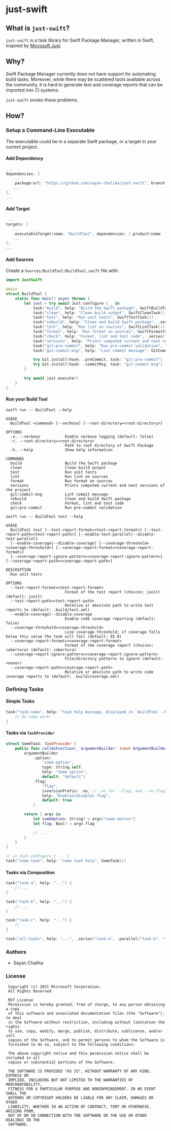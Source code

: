 # just-swift

## What is `just-swift`?

`just-swift` is a task library for Swift Package Manager, written in Swift, inspired by
[Microsoft Just](https://microsoft.github.io/just/).

## Why?

Swift Package Manager currently does not have support for automating build tasks.
Moreover, while there may be scattered tools available across the community, it
is hard to generate test and coverage reports that can be imported into CI systems.

`just-swift` sovles these problems.

## How?

### Setup a Command-Line Executable

The executable could be in a separate Swift package, or a target in your current project.

#### Add Dependency

```swift
...
dependencies: [
   ...
   .package(url: "https://github.com/sayan-chaliha/just-swift", branch: "main"),
   ...
],
...
```

#### Add Target

```swift
 ...
targets: [
   ...
   .executableTarget(name: "BuildTool", dependencies: [.product(name: "JustSwift", from: "just-swift")]),
   ...
],
...
```

#### Add Sources

Create a `Sources/BuildTool/BuildTool.swift` file with:

```swift
import JustSwift

@main
struct BuildTool {
    static func main() async throws {
        let just = try await Just.configure { _ in
            task("build", help: "Build the Swift package", SwiftBuildTask())
            task("clean", help: "Clean build output", SwiftCleanTask())
            task("test", help: "Run unit tests", SwiftTestTask())
            task("rebuild", help: "Clean and build Swift package", .series("clean", "build"))
            task("lint", help: "Run lint on sources", SwiftLintTask())
            task("format", help: "Run format on sources", SwiftFormatTask())
            task("check", help: "Format, lint and test code", .series("format", "lint", "rebuild", "test"))
            task("versions", help: "Prints computed current and next versions of the project", VersionTask())
            task("git:pre-commit", help: "Run pre-commit validation", "check")
            task("git:commit-msg", help: "Lint commit message", GitCommitMessageLint())

            try Git.install(hook: .preCommit, task: "git:pre-commit")
            try Git.install(hook: .commitMsg, task: "git:commit-msg")
        }

        try await just.execute()
    }
}
```

#### Run your Build Tool

`swift run -- BuildTool --help`

```
USAGE
  BuildTool <command> [--verbose] [--root-directory=<root-directory>]

OPTIONS
  -v, --verbose           Enable verbose logging (default: false)
  -r, --root-directory=<root-directory>
                          Path to root directory of Swift Package
  -h, --help              Show help information

COMMANDS
  build                   Build the Swift package
  clean                   Clean build output
  test                    Run unit tests
  lint                    Run lint on sources
  format                  Run format on sources
  versions                Prints computed current and next versions of the project
  git:commit-msg          Lint commit message
  rebuild                 Clean and build Swift package
  check                   Format, lint and test code
  git:pre-commit          Run pre-commit validation
```

`swift run -- BuildTool test --help`

```
USAGE
  BuildTool test [--test-report-format=<test-report-format>] [--test-report-path=<test-report-path>] [--enable-test-parallel|--disable-test-parallel]
  [--enable-coverage|--disable-coverage] [--coverage-threshold=<coverage-threshold>] [--coverage-report-format=<coverage-report-format>]
  [--coverage-report-ignore-pattern=<coverage-report-ignore-pattern>] [--coverage-report-path=<coverage-report-path>]

DESCRIPTION
  Run unit tests

OPTIONS
  --test-report-format=<test-report-format>
                          Format of the test report (choices: junit) (default: junit)
  --test-report-path=<test-report-path>
                          Relative or absolute path to write test reports to (default: .build/test.xml)
  --enable-coverage|--disable-coverage
                          Enable code coverage reporting (default: false)
  --coverage-threshold=<coverage-threshold>
                          Line coverage threshold; if coverage falls below this value the task will fail (default: 85.0)
  --coverage-report-format=<coverage-report-format>
                          Format of the coverage report (choices: cobertura) (default: cobertura)
  --coverage-report-ignore-pattern=<coverage-report-ignore-pattern>
                          File/directory patterns to ignore (default: <none>)
  --coverage-report-path=<coverage-report-path>
                          Relative or absolute path to write code coverage reports to (default: .build/coverage.xml)
```

### Defining Tasks

#### Simple Tasks

```swift
task("task-name", help: "task help message, displayed in `BuildTool --help`") { argv in
    // Do some work!
}
```

#### Tasks via `TaskProvider`

```swift
struct SomeTask: TaskProvider {
    public func callAsFunction(_ argumentBuilder: inout ArgumentBuilder) -> TaskFunction {
        argumentBuilder
            .option(
                "some-option",
                type: String.self,
                help: "Some option",
                default: "default")
            .flag(
                "flag",
                inversionPrefix: .no, // .no for --flag, and --no-flag; .enableDisable for --enable-flag, and --disable-flag; .none for --flag.
                help: "Enables/disables flag",
                default: true
            )

        return { argv in
            let someOption: String? = argv["some-option"]
            let flag: Bool? = argv.flag

            // ...
        }
    }
}

// in Just.configure { ... }
task("some-task", help: "some task help", SomeTask())
```

#### Tasks via Composition

```swift
task("task-a", help: "...") {
    // ...
}

task("task-b", help: "...") {
    // ...
}

task("task-c", help: "...") {
    // ...
}

task("all-tasks", help: "...", .series("task-a", .parallel("task-b", "task-c")))
```

### Authors

- Sayan Chaliha

### License

```
 Copyright (c) 2021 Microsoft Corporation.
 All Rights Reserved

 MIT License
 Permission is hereby granted, free of charge, to any person obtaining a copy
 of this software and associated documentation files (the "Software"), to deal
 in the Software without restriction, including without limitation the rights
 to use, copy, modify, merge, publish, distribute, sublicense, and/or sell
 copies of the Software, and to permit persons to whom the Software is
 furnished to do so, subject to the following conditions:

 The above copyright notice and this permission notice shall be included in all
 copies or substantial portions of the Software.

 THE SOFTWARE IS PROVIDED "AS IS", WITHOUT WARRANTY OF ANY KIND, EXPRESS OR
 IMPLIED, INCLUDING BUT NOT LIMITED TO THE WARRANTIES OF MERCHANTABILITY,
 FITNESS FOR A PARTICULAR PURPOSE AND NONINFRINGEMENT. IN NO EVENT SHALL THE
 AUTHORS OR COPYRIGHT HOLDERS BE LIABLE FOR ANY CLAIM, DAMAGES OR OTHER
 LIABILITY, WHETHER IN AN ACTION OF CONTRACT, TORT OR OTHERWISE, ARISING FROM,
 OUT OF OR IN CONNECTION WITH THE SOFTWARE OR THE USE OR OTHER DEALINGS IN THE
 SOFTWARE.
```
